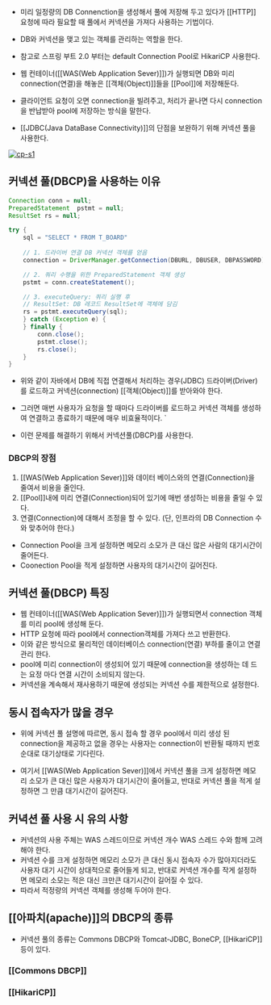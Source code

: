 - 미리 일정량의 DB Connenction을 생성해서 풀에 저장해 두고 있다가 [[HTTP]] 요청에 따라 필요할 때 풀에서 커넥션을 가져다 사용하는 기법이다.
- DB와 커넥션을 맺고 있는 객체를 관리하는 역할을 한다.

- 참고로 스프링 부트 2.0 부터는 default Connection Pool로 HikariCP 사용한다.

- 웹 컨테이너([[WAS(Web Application Sever)]])가 실행되면 DB와 미리 connection(연결)을 해놓은 [[객체(Object)]]들을 [[Pool]]에 저장해둔다.
- 클라이언트 요청이 오면 connection을 빌려주고, 처리가 끝나면 다시 connection을 반납받아 pool에 저장하는 방식을 말한다.

- [[JDBC(Java DataBase Connectivity)]]의 단점을 보완하기 위해 커넥션 풀을 사용한다.

[![cp-s1](https://linked2ev.github.io/assets/img/devlog/201908/cp-s1.png)](https://linked2ev.github.io/spring/2019/08/14/Spring-3-%EC%BB%A4%EB%84%A5%EC%85%98-%ED%92%80%EC%9D%B4%EB%9E%80/)

## 커넥션 풀(DBCP)을 사용하는 이유


```java
Connection conn = null;
PreparedStatement  pstmt = null;
ResultSet rs = null;

try {
    sql = "SELECT * FROM T_BOARD"
    
    // 1. 드라이버 연결 DB 커넥션 객체를 얻음
    connection = DriverManager.getConnection(DBURL, DBUSER, DBPASSWORD);

    // 2. 쿼리 수행을 위한 PreparedStatement 객체 생성
    pstmt = conn.createStatement();

    // 3. executeQuery: 쿼리 실행 후
    // ResultSet: DB 레코드 ResultSet에 객체에 담김
    rs = pstmt.executeQuery(sql);
    } catch (Exception e) {
    } finally {
        conn.close();
        pstmt.close();
        rs.close();
    }
}
```

- 위와 같이 자바에서 DB에 직접 연결해서 처리하는 경우(JDBC) 드라이버(Driver)를 로드하고 커넥션(connection) [[객체(Object)]]를 받아와야 한다.

- 그러면 매번 사용자가 요청을 할 때마다 드라이버를 로드하고 커넥션 객체를 생성하여 연결하고 종료하기 때문에 매우 비효율적이다. `
- 이런 문제를 해결하기 위해서 커넥션풀(DBCP)를 사용한다.
### DBCP의 장점
  
1. [[WAS(Web Application Sever)]]와 데이터 베이스와의 연결(Connection)을 줄여서 비용을 줄인다.
2. [[Pool]]내에 미리 연결(Connection)되어 있기에 매번 생성하는 비용을 줄일 수 있다.
  3. 연결(Connection)에 대해서 조정을 할 수 있다. (단, 인프라의 DB Connection 수와 맞추어야 한다.)  
  
- Connection Pool을 크게 설정하면 메모리 소모가 큰 대신 많은 사람의 대기시간이 줄어든다.
- Coonection Pool을 적게 설정하면 사용자의 대기시간이 길어진다.

## 커넥션 풀(DBCP) 특징

- 웹 컨테이너([[WAS(Web Application Sever)]])가 실행되면서 connection 객체를 미리 pool에 생성해 둔다.
- HTTP 요청에 따라 pool에서 connection객체를 가져다 쓰고 반환한다.
- 이와 같은 방식으로 물리적인 데이터베이스 connection(연결) 부하를 줄이고 연결 관리 한다.
- pool에 미리 connection이 생성되어 있기 때문에 connection을 생성하는 데 드는 요정 마다 연결 시간이 소비되지 않는다.
- 커넥션을 계속해서 재사용하기 때문에 생성되는 커넥션 수를 제한적으로 설정한다.

## 동시 접속자가 많을 경우

- 위에 커넥션 풀 설명에 따르면, 동시 접속 할 경우 pool에서 미리 생성 된 connection을 제공하고 없을 경우는 사용자는 connection이 반환될 때까지 번호순대로 대기상태로 기다린다.

- 여기서 [[WAS(Web Application Sever)]]에서 커넥션 풀을 크게 설정하면 메모리 소모가 큰 대신 많은 사용자가 대기시간이 줄어들고, 반대로 커넥션 풀을 적게 설정하면 그 만큼 대기시간이 길어진다.

## 커녁션 풀 사용 시 유의 사항

- 커넥션의 사용 주체는 WAS 스레드이므로 커넥션 개수 WAS 스레드 수와 함께 고려해야 한다.
- 커넥션 수를 크게 설정하면 메모리 소모가 큰 대신 동시 접속자 수가 많아지더라도 사용자 대기 시간이 상대적으로 줄어들게 되고, 반대로 커넥션 개수를 작게 설정하면 메모리 소모는 적은 대신 크만큰 대기시간이 길어질 수 있다.
- 따라서 적정량의 커넥션 객체를 생성해 두어야 한다.

## [[아파치(apache)]]의 DBCP의 종류

- 커넥션 풀의 종류는 Commons DBCP와 Tomcat-JDBC, BoneCP, [[HikariCP]] 등이 있다.
### [[Commons DBCP]] 

### [[HikariCP]] 